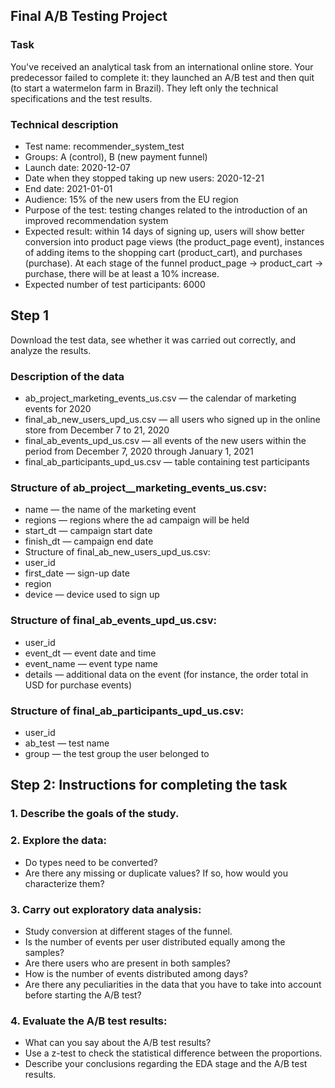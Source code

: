 ## Final A/B Testing Project

### Task
You've received an analytical task from an international online store. Your predecessor failed to complete it: they launched an A/B test and then quit (to start a watermelon farm in Brazil). They left only the technical specifications and the test results. 

### Technical description
- Test name: recommender_system_test
- Groups: А (control), B (new payment funnel)
- Launch date: 2020-12-07
- Date when they stopped taking up new users: 2020-12-21
- End date: 2021-01-01
- Audience: 15% of the new users from the EU region
- Purpose of the test: testing changes related to the introduction of an improved recommendation system
- Expected result: within 14 days of signing up, users will show better conversion into product page views (the product_page event), instances of adding items to the shopping cart (product_cart), and purchases (purchase). At each stage of the funnel product_page → product_cart → purchase, there will be at least a 10% increase.
- Expected number of test participants: 6000

## Step 1
Download the test data, see whether it was carried out correctly, and analyze the results. 

### Description of the data

- ab_project_marketing_events_us.csv — the calendar of marketing events for 2020
- final_ab_new_users_upd_us.csv — all users who signed up in the online store from December 7 to 21, 2020
- final_ab_events_upd_us.csv — all events of the new users within the period from December 7, 2020 through January 1, 2021
- final_ab_participants_upd_us.csv — table containing test participants

### Structure of ab_project__marketing_events_us.csv:

- name — the name of the marketing event
- regions — regions where the ad campaign will be held
- start_dt — campaign start date
- finish_dt — campaign end date
- Structure of final_ab_new_users_upd_us.csv:
- user_id
- first_date — sign-up date
- region
- device — device used to sign up

### Structure of final_ab_events_upd_us.csv:

- user_id
- event_dt — event date and time
- event_name — event type name
- details — additional data on the event (for instance, the order total in USD for purchase events)

### Structure of final_ab_participants_upd_us.csv: 

- user_id
- ab_test — test name
- group — the test group the user belonged to

## Step 2: Instructions for completing the task

### 1. Describe the goals of the study.

### 2. Explore the data:
  - Do types need to be converted?
  - Are there any missing or duplicate values? If so, how would you characterize them?
### 3. Carry out exploratory data analysis:
  - Study conversion at different stages of the funnel.
  - Is the number of events per user distributed equally among the samples?
  - Are there users who are present in both samples?
  - How is the number of events distributed among days?
  - Are there any peculiarities in the data that you have to take into account before starting the A/B test?
### 4. Evaluate the A/B test results:
  - What can you say about the A/B test results?
  - Use a z-test to check the statistical difference between the proportions.
  - Describe your conclusions regarding the EDA stage and the A/B test results.
